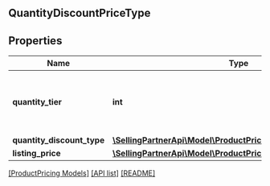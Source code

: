## QuantityDiscountPriceType

## Properties

Name | Type | Description | Notes
------------ | ------------- | ------------- | -------------
**quantity_tier** | **int** | Indicates at what quantity this price becomes active. |
**quantity_discount_type** | [**\SellingPartnerApi\Model\ProductPricing\QuantityDiscountType**](QuantityDiscountType.md) |  |
**listing_price** | [**\SellingPartnerApi\Model\ProductPricing\MoneyType**](MoneyType.md) |  |

[[ProductPricing Models]](../) [[API list]](../../Api) [[README]](../../../README.md)
